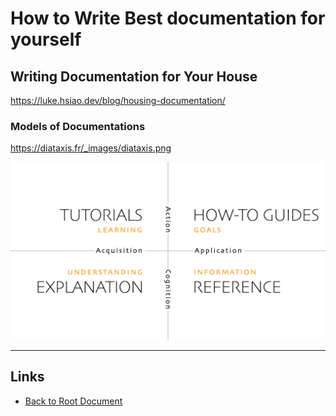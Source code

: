 # How to Write Best documentation for yourself

## Writing Documentation for Your House 

<https://luke.hsiao.dev/blog/housing-documentation/>

### Models of Documentations

<https://diataxis.fr/_images/diataxis.png>

![Models of Documentations](./diataxis.png)

----
<!-- Footer Begins Here -->
## Links

- [Back to Root Document](../README.md)
